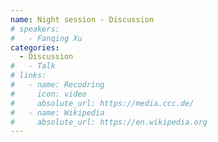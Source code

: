```yaml
---
name: Night session - Discussion
# speakers:
#   - Fanqing Xu
categories:
  - Discussion
#   - Talk
# links:
#   - name: Recodring
#     icon: video
#     absolute_url: https://media.ccc.de/
#   - name: Wikipedia
#     absolute_url: https://en.wikipedia.org
---
```

